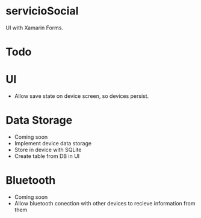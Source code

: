 # servicioSocial
UI with Xamarin Forms.

# Todo
# UI
- Allow save state on device screen, so devices persist.

# Data Storage
- Coming soon
- Implement device data storage
- Store in device with SQLite
- Create table from DB in UI

# Bluetooth
- Coming soon
- Allow bluetooth conection with other devices to recieve information from them
